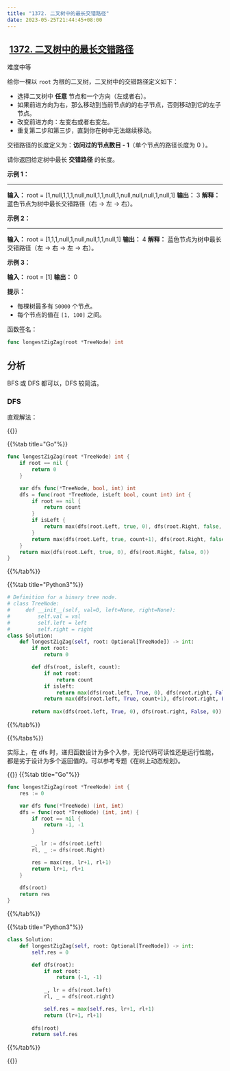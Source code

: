 ```yaml
---
title: "1372. 二叉树中的最长交错路径"
date: 2023-05-25T21:44:45+08:00
---
```


##  [1372. 二叉树中的最长交错路径](https://leetcode.cn/problems/longest-zigzag-path-in-a-binary-tree/)

难度中等

给你一棵以 `root` 为根的二叉树，二叉树中的交错路径定义如下：

- 选择二叉树中 **任意** 节点和一个方向（左或者右）。
- 如果前进方向为右，那么移动到当前节点的的右子节点，否则移动到它的左子节点。
- 改变前进方向：左变右或者右变左。
- 重复第二步和第三步，直到你在树中无法继续移动。

交错路径的长度定义为：**访问过的节点数目 - 1**（单个节点的路径长度为 0 ）。

请你返回给定树中最长 **交错路径** 的长度。

**示例 1：**

****

**输入：** root = [1,null,1,1,1,null,null,1,1,null,1,null,null,null,1,null,1]
**输出：** 3
**解释：** 蓝色节点为树中最长交错路径（右 -> 左 -> 右）。

**示例 2：**

****

**输入：** root = [1,1,1,null,1,null,null,1,1,null,1]
**输出：** 4
**解释：** 蓝色节点为树中最长交错路径（左 -> 右 -> 左 -> 右）。

**示例 3：**

**输入：** root = [1]
**输出：** 0

**提示：**

- 每棵树最多有 `50000` 个节点。
- 每个节点的值在 `[1, 100]` 之间。

函数签名：

```go
func longestZigZag(root *TreeNode) int
```

## 分析

BFS 或 DFS 都可以，DFS 较简洁。

### DFS

直观解法：

{{<tabs groupid="1">}}

{{%tab title="Go"%}}

```go
func longestZigZag(root *TreeNode) int {
    if root == nil {
        return 0
    }

    var dfs func(*TreeNode, bool, int) int
    dfs = func(root *TreeNode, isLeft bool, count int) int {
        if root == nil {
            return count
        }
        if isLeft {
            return max(dfs(root.Left, true, 0), dfs(root.Right, false, count+1))
        }
        return max(dfs(root.Left, true, count+1), dfs(root.Right, false, 0))
    }
    return max(dfs(root.Left, true, 0), dfs(root.Right, false, 0))
}
```

{{%/tab%}}

{{%tab title="Python3"%}}

```python
# Definition for a binary tree node.
# class TreeNode:
#     def __init__(self, val=0, left=None, right=None):
#         self.val = val
#         self.left = left
#         self.right = right
class Solution:
    def longestZigZag(self, root: Optional[TreeNode]) -> int:
        if not root:
            return 0

        def dfs(root, isleft, count):
            if not root:
                return count
            if isleft:
                return max(dfs(root.left, True, 0), dfs(root.right, False, count+1))
            return max(dfs(root.left, True, count+1), dfs(root.right, False, 0))
        
        return max(dfs(root.left, True, 0), dfs(root.right, False, 0))
```

{{%/tab%}}

{{%/tabs%}}

实际上，在 dfs 时，递归函数设计为多个入参，无论代码可读性还是运行性能，都是劣于设计为多个返回值的。可以参考专题《在树上动态规划》。

{{<tabs groupid="2">}}
{{%tab title="Go"%}}

```go
func longestZigZag(root *TreeNode) int {
    res := 0

    var dfs func(*TreeNode) (int, int)
    dfs = func(root *TreeNode) (int, int) {
        if root == nil {
            return -1, -1
        }

        _, lr := dfs(root.Left)
        rl, _ := dfs(root.Right)

        res = max(res, lr+1, rl+1)
        return lr+1, rl+1
    }
    
    dfs(root)
    return res
}
```

{{%/tab%}}

{{%tab title="Python3"%}}

```python
class Solution:
    def longestZigZag(self, root: Optional[TreeNode]) -> int:
        self.res = 0

        def dfs(root):
            if not root:
                return (-1, -1)
            
            _, lr = dfs(root.left)
            rl, _ = dfs(root.right)

            self.res = max(self.res, lr+1, rl+1)
            return (lr+1, rl+1)
        
        dfs(root)
        return self.res
```

{{%/tab%}}

{{</tabs>}}
